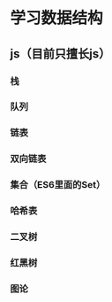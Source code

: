 # 学习数据结构
## js（目前只擅长js）
### 栈
### 队列
### 链表
### 双向链表
### 集合（ES6里面的Set）
### 哈希表
### 二叉树
### 红黑树
### 图论
